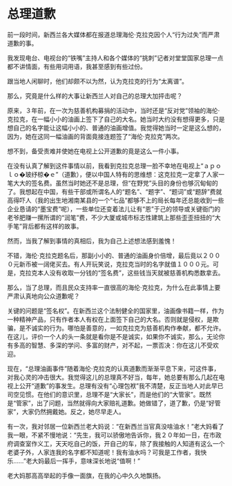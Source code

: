 # 总理道歉

前一段时间，新西兰各大媒体都在报道总理海伦·克拉克因个人“行为过失”而严肃道歉的事。


我发现电台、电视台的“铁嘴”主持人和各个媒体的“挑刺”记者对堂堂国家总理一点都不讲情面，有些用词用语，我甚至感到有些过份。


跟当地人闲聊时，他们却颇不以为然，认为克拉克的行为“太离谱”。


那么，究竟是什么样的大事让新西兰人对自己的总理大加抨击呢？


原来，３年前，在一次为慈善机构募捐的活动中，当时还是“反对党”领袖的海伦·克拉克，在一幅小小的油画上签下了自己的大名。她当时大约没有想得更多，只是想自己的名字能让这幅小小的、普通的油画增值。我觉得她当时一定是这么想的，因为，她在这同一幅油画的背面竟接连题签了“海伦·克拉克”两次。


想不到，备受责难并使她在电视上公开道歉的竟是这么一件小事。


在没有认真了解到这件事情以前，我看到克拉克总理一脸不幸地在电视上“ａｐｏｌｏ�玻纾椋�ｅ”（道歉），便以中国人特有的思维想：这克拉克一定拿了人家一笔大大的签名费。虽然当时她还不是总理，但“在野党”头目的身份也够沉甸甸的了。我想起在中国，有些干部或所谓名人的“题名”、“题字”、“题词”或“题辞”费就高得吓人（我的出生地湘南某县的一个“七品”都够不上的局长每年还总能收到一些企业恳请的“墨宝费”呢），一些单位还变着法儿让有“恩”于己的领导或关键衙门的老爷肥赚一摞所谓的“润笔”费，不少大厦或城市标志性建筑上那些歪歪扭扭的“大手笔”背后都有这样的故事。


然而，当我了解到事情的真相后，我为自己上述想法感到羞愧！


不错，海伦·克拉克题名后，那副小小的、普通的油画身价倍增，最后竟以２０００元新币被一阔佬买去。有人开玩笑说，克拉克当时的名字就值１０００元。可是，克拉克本人没有收取一分钱的“签名费”，这些钱当天就被慈善机构悉数拿去。


那么，当了总理，而且民众支持率一直很高的海伦·克拉克，为什么在此事情上要严肃认真地向公众道歉呢？


关键的问题是“签名权”。在新西兰这个法制健全的国家里，油画像书籍一样，作为一种精神产品，只有作者本人有权在上面签下自己的大名。否则就是侵权，是欺骗，是不诚实的行为。哪怕是善意的，一如克拉克为慈善机构作奉献，都不允许。在这儿，评价一个人的头一条就是看你是不是诚实，如果你不诚实，那么，无论你有多高的智慧、多深的学问、多富的财产，对不起，一票否决：你在这儿不受欢迎。


现在，“总理油画事件”随着海伦·克拉克的认真道歉而渐渐平息下来，可这件事，对我心灵的冲击很大。我觉得这儿的总理真不好当，每年，她总要有那么几起在电视上公开“道歉”的事发生。总理有没有“心理包袱”我不清楚，反正当地人对此早已司空见惯。在他们的意识里，总理不是“大家长”，而是他们的“大管家”。既然是“管家”，出了问题，当然就得向大家赔礼道歉。她做错了，道了歉，仍是“好管家”，大家仍然拥戴她。反之，她尽早走人。


有一次，我对邻居一位新西兰老大妈说：“在新西兰当官真没啥油水！”老大妈看了我一眼，不紧不慢地说：“先生，我可以骄傲地告诉你，我２０年如一日，在市政府调查室作义工，天天吃自己的饭，开自己的车，除了我接触的人知道有这么一个老婆子外，人家连我的名字都不知道呢！我有油水吗？可我是工作者，我快乐……”老大妈最后一挥手，意味深长地说“值啊！”


老大妈那高高举起的手像一面旗，在我的心中久久地飘扬。
  